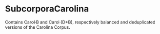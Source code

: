 # SubcorporaCarolina
Contains Carol·B and Carol·(D+B), respectively balanced and deduplicated versions of the Carolina Corpus.
